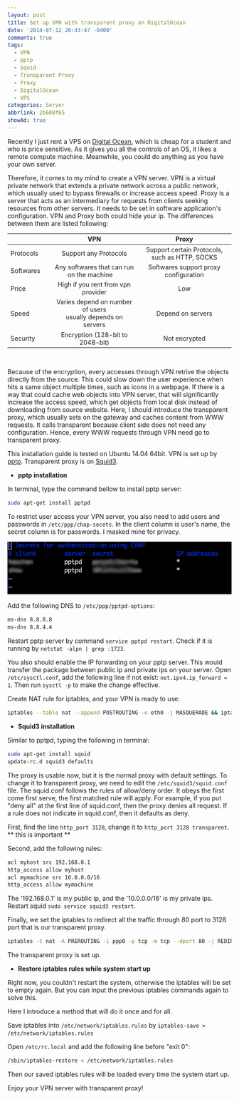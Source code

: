 ```yaml
---
layout: post
title: Set up VPN with transparent proxy on DigitalOcean
date: '2014-07-12 20:43:47 -0400'
comments: true
tags:
  - VPN
  - pptp
  - Squid
  - Transparent Proxy
  - Proxy
  - DigitalOcean
  - VPS
categories: Server
abbrlink: 2b608f65
showAd: true
---
```


Recently I just rent a VPS on [Digital Ocean](https://www.digitalocean.com),
which is cheap for a student and who is price sensitive.
As it gives you all the controls of an OS, it likes a remote compute machine.
Meanwhile, you could do anything as you have your own server.

<!-- more -->

Therefore, it comes to my mind to create a VPN server.
VPN is a virtual private network that extends a private network across a public network,
which usually used to bypass firewalls or increase access speed.
Proxy is a server that acts as an intermediary for requests from clients seeking resources from other servers.
It needs to be set in software application's configuration.
VPN and Proxy both could hide your ip.
The differences between them are listed following:

|                  |VPN                                                        |Proxy                                         |
|:-----------------|:---------------------------------------------------------:|:------------------------------------------:|
|Protocols&nbsp;&nbsp;&nbsp;&nbsp;&nbsp;&nbsp;|Support any Protocols|Support certain Protocols, such as HTTP, SOCKS
|Softwares         |Any softwares that can run on the machine &nbsp;&nbsp;&nbsp;&nbsp;|Softwares support proxy configuration
|Price             |High if you rent from vpn provider|Low
|Speed             |Varies depend on number of users<br/>usually depends on servers |Depend on servers
|Security          |Encryption (128-bit to 2048-bit)|Not encrypted
<br/>


Because of the encryption, every accesses through VPN retrive the objects directly from the source.
This could slow down the user experience when hits a same object multiple times, such as icons in a webpage.
If there is a way that could cache web objects into VPN server, that will significantly increase the access speed, which get objects from local disk instead of downloading from source website.
Here, I should introduce the transparent proxy, which usually sets on the gateway and caches content from WWW requests.
It calls transparent because client side does not need any configuration.
Hence, every WWW requests through VPN need go to transparent proxy.

This installation guide is tested on Ubuntu 14.04 64bit.
VPN is set up by [pptp](http://en.wikipedia.org/wiki/Point-to-Point_Tunneling_Protocol).
Transparent proxy is on [Squid3](http://www.squid-cache.org).

* **pptp installation**

In terminal, type the command bellow to install pptp server:
```bash
sudo apt-get install pptpd
```
To restrict user access your VPN server, you also need to add users and passwords in `/etc/ppp/chap-secets`.
In the client column is user's name, the secret column is for passwords.
I masked mine for privacy.

![](/img/user_password.jpg)

Add the following DNS to `/etc/ppp/pptpd-options`:
``` bash
ms-dns 8.8.8.8
ms-dns 8.8.4.4
```
Restart pptp server by command `service pptpd restart`. Check if it is running by `netstat -alpn | grep :1723`.

You also should enable the IP forwarding on your pptp server.
This would transfer the package between public ip and private ips on your server.
Open `/etc/sysctl.conf`, add the following line if not exist: `net.ipv4.ip_forward = 1`.
Then run `sysctl -p` to make the change effective.

Create NAT rule for iptables, and your VPN is ready to use:
```bash
iptables --table nat --append POSTROUTING -o eth0 -j MASQUERADE && iptables-save
```

* **Squid3 installation**

Similar to pptpd, typing the following in terminal:
``` bash
sudo apt-get install squid
update-rc.d squid3 defaults
```
The proxy is usable now, but it is the normal proxy with default settings.
To change it to transparent proxy, we need to edit the `/etc/squid3/squid.conf` file.
The squid.conf follows the rules of allow/deny order.
It obeys the first come first serve, the first matched rule will apply.
For example, if you put "deny all" at the first line of squid.conf, then the proxy denies all request.
If a rule does not indicate in squid.conf, then it defaults as deny.

First, find the line `http_port 3128`, change it to `http_port 3128 transparent`.
** this is important **

Second, add the following rules:
``` bash
acl myhost src 192.168.0.1
http_access allow myhost
acl mymachine src 10.0.0.0/16
http_access allow mymachine
```
The '192.168.0.1' is my public ip, and the '10.0.0.0/16' is my private ips.
Restart squid `sudo service squid3 restart`.

Finally, we set the iptables to redirect all the traffic through 80 port to 3128 port that is our transparent proxy.
```bash
iptables -t nat -A PREROUTING -i ppp0 -p tcp -m tcp --dport 80 -j REDIRECT --to-port 3128
```
The transparent proxy is set up.

* **Restore iptables rules while system start up**

Right now, you couldn't restart the system, otherwise the iptables will be set to empty again.
But you can input the previous iptables commands again to solve this.

Here I introduce a method that will do it once and for all.

Save iptables into `/etc/network/iptables.rules` by `iptables-save > /etc/network/iptables.rules`

Open `/etc/rc.local` and add the following line before "exit 0":
``` bash
/sbin/iptables-restore < /etc/network/iptables.rules
```
Then our saved iptables rules will be loaded every time the system start up.

Enjoy your VPN server with transparent proxy!

